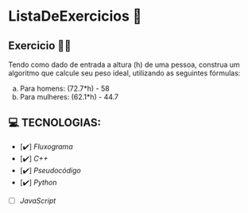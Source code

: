 # ListaDeExercicios 🚀

## Exercicio 👨‍💻
Tendo como dado de entrada a altura (h) de uma pessoa, construa um algoritmo que calcule seu peso ideal, utilizando as seguintes fórmulas:
<ol type="a">
<li>Para homens: (72.7*h) - 58 </li>
<li>Para mulheres: (62.1*h) - 44.7</li>
</ol>

## 💻 TECNOLOGIAS:

- [✔️] _Fluxograma_
- [✔️] _C++_
- [✔️] _Pseudocódigo_
- [✔️] _Python_
- [ ] _JavaScript_


